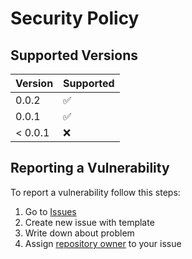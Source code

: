 # Security Policy

## Supported Versions

| Version | Supported          |
|---------|--------------------|
| 0.0.2   | :white_check_mark: |
| 0.0.1   | :white_check_mark: |
| < 0.0.1 | :x:                |

## Reporting a Vulnerability

To report a vulnerability follow this steps:

1. Go to [Issues](https://github.com/stbestichhh/lite-cache/issues)
2. Create new issue with template
3. Write down about problem
4. Assign [repository owner](https://github.com/stbestichhh) to your issue
